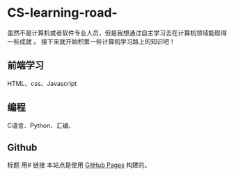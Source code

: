 # CS-learning-road-
虽然不是计算机或者软件专业人员，但是我想通过自主学习去在计算机领域能取得一些成就 。
接下来就开始积累一些计算机学习路上的知识吧！

## 前端学习 
HTML、css、Javascript


## 编程
C语言、Python、汇编、


## Github
标题  用#
链接  本站点是使用 [GitHub Pages](https://pages.github.com/) 构建的。
